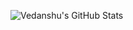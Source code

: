 ![Vedanshu's GitHub Stats](https://github-readme-stats.vercel.app/api?username=Vedanshu7&show_icons=true&theme=chartreuse-dark)

